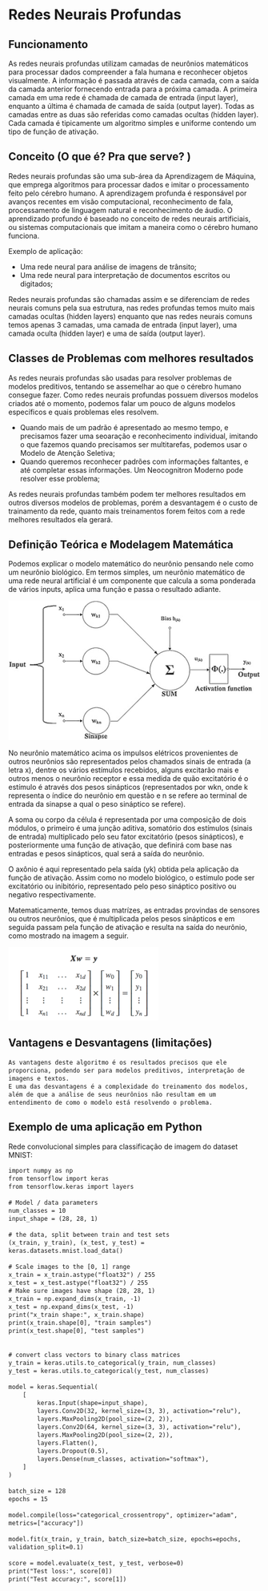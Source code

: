 # Redes Neurais Profundas


## Funcionamento

As redes neurais profundas utilizam camadas de neurônios matemáticos para processar dados compreender a fala humana e reconhecer objetos visualmente. A informação é passada através de cada camada, com a saída da camada anterior fornecendo entrada para a próxima camada. A primeira camada em uma rede é chamada de camada de entrada (input layer), enquanto a última é chamada de camada de saída (output layer). Todas as camadas entre as duas são referidas como camadas ocultas (hidden layer). Cada camada é tipicamente um algoritmo simples e uniforme contendo um tipo de função de ativação.

## Conceito (O que é? Pra que serve? )

Redes neurais profundas são uma sub-área da Aprendizagem de Máquina, que emprega algoritmos para processar dados e imitar o processamento feito pelo cérebro humano. A aprendizagem profunda é responsável por avanços recentes em visão computacional, reconhecimento de fala, processamento de linguagem natural e reconhecimento de áudio. O aprendizado profundo é baseado no conceito de redes neurais artificiais, ou sistemas computacionais que imitam a maneira como o cérebro humano funciona.

Exemplo de aplicação:

* Uma rede neural para análise de imagens de trânsito;
* Uma rede neural para interpretação de documentos escritos ou digitados;

Redes neurais profundas são chamadas assim e se diferenciam de redes neurais comuns pela sua estrutura, nas redes profundas temos muito mais camadas ocultas (hidden layers) enquanto que nas redes neurais comuns temos apenas 3 camadas, uma camada de entrada (input layer), uma camada oculta (hidden layer) e uma de saída (output layer).

## Classes de Problemas com melhores resultados

As redes neurais profundas são usadas para resolver problemas de modelos preditivos, tentando se assemelhar ao que o cérebro humano consegue fazer. Como redes neurais profundas possuem diversos modelos criados até o momento, podemos falar um pouco de alguns modelos específicos e quais problemas eles resolvem.

*   Quando mais de um padrão é apresentado ao mesmo tempo, e precisamos fazer uma seoaração e reconhecimento individual, imitando o que fazemos quando precisamos ser multitarefas, podemos usar o Modelo de Atenção Seletiva;
*   Quando queremos reconhecer padrões com informações faltantes, e até completar essas informações. Um Neocognitron Moderno pode resolver esse problema;

As redes neurais profundas também podem ter melhores resultados em outros diversos modelos de problemas, porém a desvantagem é o custo de trainamento da rede, quanto mais treinamentos forem feitos com a rede melhores resultados ela gerará.

## Definição Teórica e Modelagem Matemática

Podemos explicar o modelo matemático do neurônio pensando nele como um neurônio biológico. Em termos simples, um neurônio matemático de uma rede neural artificial é um componente que calcula a soma ponderada de vários inputs, aplica uma função e passa o resultado adiante.

<div>
<img src="neuronio-matematico.png">
</div>

No neurônio matemático acima os impulsos elétricos provenientes de outros neurônios são representados pelos chamados sinais de entrada (a letra x), dentre os vários estímulos recebidos, alguns excitarão mais e outros menos o neurônio receptor e essa medida de quão excitatório é o estímulo é através dos pesos sinápticos (representados por wkn, onde k representa o índice do neurônio em questão e n se refere ao terminal de entrada da sinapse a qual o peso sináptico se refere).

A soma ou corpo da célula é representada por uma composição de dois módulos, o primeiro é uma junção aditiva, somatório dos estímulos (sinais de entrada) multiplicado pelo seu fator excitatório (pesos sinápticos), e posteriormente uma função de ativação, que definirá com base nas entradas e pesos sinápticos, qual será a saída do neurônio.

O axônio é aqui representado pela saída (yk) obtida pela aplicação da função de ativação. Assim como no modelo biológico, o estímulo pode ser excitatório ou inibitório, representado pelo peso sináptico positivo ou negativo respectivamente.

Matematicamente, temos duas matrízes, as entradas provindas de sensores ou outros neurônios, que é multiplicada pelos pesos sinápticos e em seguida passam pela função de ativação e resulta na saída do neurônio, como mostrado na imagem a seguir.

<div>
<img src="matriz-300x147.png">
</div>

## Vantagens e Desvantagens (limitações)

    As vantagens deste algoritmo é os resultados precisos que ele proporciona, podendo ser para modelos preditivos, interpretação de imagens e textos.
    E uma das desvantagens é a complexidade do treinamento dos modelos, além de que a análise de seus neurônios não resultam em um entendimento de como o modelo está resolvendo o problema.

## Exemplo de uma aplicação em Python

Rede convolucional simples para classificação de imagem do dataset MNIST:

```python:
import numpy as np
from tensorflow import keras
from tensorflow.keras import layers

# Model / data parameters
num_classes = 10
input_shape = (28, 28, 1)

# the data, split between train and test sets
(x_train, y_train), (x_test, y_test) = keras.datasets.mnist.load_data()

# Scale images to the [0, 1] range
x_train = x_train.astype("float32") / 255
x_test = x_test.astype("float32") / 255
# Make sure images have shape (28, 28, 1)
x_train = np.expand_dims(x_train, -1)
x_test = np.expand_dims(x_test, -1)
print("x_train shape:", x_train.shape)
print(x_train.shape[0], "train samples")
print(x_test.shape[0], "test samples")


# convert class vectors to binary class matrices
y_train = keras.utils.to_categorical(y_train, num_classes)
y_test = keras.utils.to_categorical(y_test, num_classes)

model = keras.Sequential(
    [
        keras.Input(shape=input_shape),
        layers.Conv2D(32, kernel_size=(3, 3), activation="relu"),
        layers.MaxPooling2D(pool_size=(2, 2)),
        layers.Conv2D(64, kernel_size=(3, 3), activation="relu"),
        layers.MaxPooling2D(pool_size=(2, 2)),
        layers.Flatten(),
        layers.Dropout(0.5),
        layers.Dense(num_classes, activation="softmax"),
    ]
)

batch_size = 128
epochs = 15

model.compile(loss="categorical_crossentropy", optimizer="adam", metrics=["accuracy"])

model.fit(x_train, y_train, batch_size=batch_size, epochs=epochs, validation_split=0.1)

score = model.evaluate(x_test, y_test, verbose=0)
print("Test loss:", score[0])
print("Test accuracy:", score[1])
```